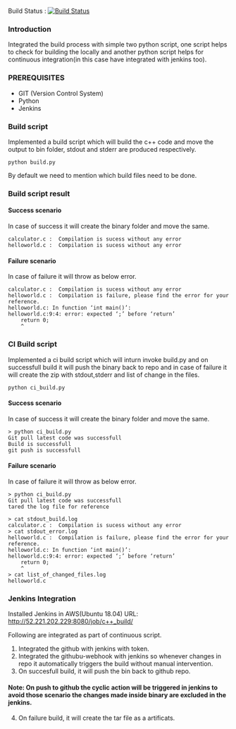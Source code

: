 Build Status : [![Build Status](http://52.221.202.229:8080/job/c++_build/badge/icon)](http://52.221.202.229:8080/job/c++_build/)

### Introduction

Integrated the build process with simple two python script, one script helps to check for building the locally and another python script helps for continuous integration(in this case have integrated with jenkins too).

### PREREQUISITES
- GIT (Version Control System)
- Python 
- Jenkins

### Build script
Implemented a build script which will build the c++ code and move the output to bin folder, stdout and stderr are produced respectively.
```
python build.py
```

By default we need to mention which build files need to be done.

### Build script result
#### Success scenario
In case of success it will create the binary folder and move the same.
```
calculator.c :  Compilation is sucess without any error
helloworld.c :  Compilation is sucess without any error

```
#### Failure scenario
In case of failure it will throw as below error.

```
calculator.c :  Compilation is sucess without any error
helloworld.c :  Compilation is failure, please find the error for your reference.
helloworld.c: In function ‘int main()’:
helloworld.c:9:4: error: expected ‘;’ before ‘return’
    return 0;
    ^
```

### CI Build script
Implemented a ci build script which will inturn invoke build.py and on successfull build it will push the binary back to repo and in case of failure it will create the zip with stdout,stderr and list of change in the files.
```
python ci_build.py
```


#### Success scenario
In case of success it will create the binary folder and move the same.
```
> python ci_build.py 
Git pull latest code was successfull
Build is successfull
git push is successfull
```
#### Failure scenario
In case of failure it will throw as below error.

```
> python ci_build.py
Git pull latest code was successfull
tared the log file for reference

> cat stdout_build.log 
calculator.c :  Compilation is sucess without any error
> cat stdout_error.log 
helloworld.c :  Compilation is failure, please find the error for your reference.
helloworld.c: In function ‘int main()’:
helloworld.c:9:4: error: expected ‘;’ before ‘return’
    return 0;
    ^
> cat list_of_changed_files.log 
helloworld.c
```

### Jenkins Integration

Installed Jenkins in AWS(Ubuntu 18.04)
URL: http://52.221.202.229:8080/job/c++_build/

Following are integrated as part of continuous script.
1. Integrated the github with jenkins with token.
2. Integrated the githubu-webhook with jenkins so whenever changes in repo it automatically triggers the build without manual intervention.
3. On succesfull build, it will push the bin back to github repo.

#### Note: On push to github the cyclic action will be triggered in jenkins to avoid those scenario the changes made inside binary are excluded in the jenkins.
4. On failure build, it will create the tar file as a artificats.



